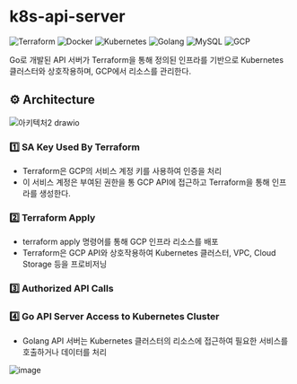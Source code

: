 # k8s-api-server
![Terraform](https://img.shields.io/badge/Terraform-purple)
![Docker](https://img.shields.io/badge/Docker-2496ED)
![Kubernetes](https://img.shields.io/badge/Kubernetes-darkgreen)
![Golang](https://img.shields.io/badge/Golang-blue)
![MySQL](https://img.shields.io/badge/MySQL-grey)
![GCP](https://img.shields.io/badge/GCP-orange)


Go로 개발된 API 서버가 Terraform을 통해 정의된 인프라를 기반으로 Kubernetes 클러스터와 상호작용하며, GCP에서 리소스를 관리한다. 


## ⚙️ **Architecture**
![아키텍처2 drawio](https://github.com/user-attachments/assets/77557630-29ab-4809-bf58-8a6ea5b193bc)


### 1️⃣ **SA Key Used By Terraform**
- Terraform은 GCP의 서비스 계정 키를 사용하여 인증을 처리
- 이 서비스 계정은 부여된 권한을 통 GCP API에 접근하고 Terraform을 통해 인프라를 생성한다.

### 2️⃣ **Terraform Apply**
- terraform apply 명령어를 통해 GCP 인프라 리소스를 배포
- Terraform은 GCP API와 상호작용하여 Kubernetes 클러스터, VPC, Cloud Storage 등을 프로비저닝

### 3️⃣ **Authorized API Calls**

### 4️⃣ **Go API Server Access to Kubernetes Cluster**
- Golang API 서버는 Kubernetes 클러스터의 리소스에 접근하여 필요한 서비스를 호출하거나 데이터를 처리


![image](https://github.com/user-attachments/assets/5c7ede04-5bf9-4d77-9e98-79007adb5cfd)
